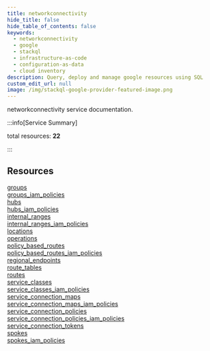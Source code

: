 ```yaml
---
title: networkconnectivity
hide_title: false
hide_table_of_contents: false
keywords:
  - networkconnectivity
  - google
  - stackql
  - infrastructure-as-code
  - configuration-as-data
  - cloud inventory
description: Query, deploy and manage google resources using SQL
custom_edit_url: null
image: /img/stackql-google-provider-featured-image.png
---
```


networkconnectivity service documentation.

:::info[Service Summary]

total resources: __22__  

:::

## Resources
<div class="row">
<div class="providerDocColumn">
<a href="/networkconnectivity/groups/">groups</a><br />
<a href="/networkconnectivity/groups_iam_policies/">groups_iam_policies</a><br />
<a href="/networkconnectivity/hubs/">hubs</a><br />
<a href="/networkconnectivity/hubs_iam_policies/">hubs_iam_policies</a><br />
<a href="/networkconnectivity/internal_ranges/">internal_ranges</a><br />
<a href="/networkconnectivity/internal_ranges_iam_policies/">internal_ranges_iam_policies</a><br />
<a href="/networkconnectivity/locations/">locations</a><br />
<a href="/networkconnectivity/operations/">operations</a><br />
<a href="/networkconnectivity/policy_based_routes/">policy_based_routes</a><br />
<a href="/networkconnectivity/policy_based_routes_iam_policies/">policy_based_routes_iam_policies</a><br />
<a href="/networkconnectivity/regional_endpoints/">regional_endpoints</a>
</div>
<div class="providerDocColumn">
<a href="/networkconnectivity/route_tables/">route_tables</a><br />
<a href="/networkconnectivity/routes/">routes</a><br />
<a href="/networkconnectivity/service_classes/">service_classes</a><br />
<a href="/networkconnectivity/service_classes_iam_policies/">service_classes_iam_policies</a><br />
<a href="/networkconnectivity/service_connection_maps/">service_connection_maps</a><br />
<a href="/networkconnectivity/service_connection_maps_iam_policies/">service_connection_maps_iam_policies</a><br />
<a href="/networkconnectivity/service_connection_policies/">service_connection_policies</a><br />
<a href="/networkconnectivity/service_connection_policies_iam_policies/">service_connection_policies_iam_policies</a><br />
<a href="/networkconnectivity/service_connection_tokens/">service_connection_tokens</a><br />
<a href="/networkconnectivity/spokes/">spokes</a><br />
<a href="/networkconnectivity/spokes_iam_policies/">spokes_iam_policies</a>
</div>
</div>
